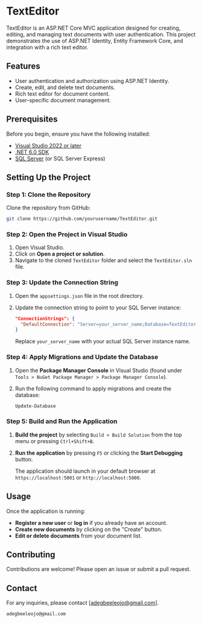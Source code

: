 
# TextEditor

TextEditor is an ASP.NET Core MVC application designed for creating, editing, and managing text documents with user authentication. This project demonstrates the use of ASP.NET Identity, Entity Framework Core, and integration with a rich text editor.

## Features

- User authentication and authorization using ASP.NET Identity.
- Create, edit, and delete text documents.
- Rich text editor for document content.
- User-specific document management.

## Prerequisites

Before you begin, ensure you have the following installed:

- [Visual Studio 2022 or later](https://visualstudio.microsoft.com/downloads/)
- [.NET 6.0 SDK](https://dotnet.microsoft.com/download/dotnet/6.0)
- [SQL Server](https://www.microsoft.com/en-us/sql-server/sql-server-downloads) (or SQL Server Express)
  
## Setting Up the Project

### Step 1: Clone the Repository

Clone the repository from GitHub:

```bash
git clone https://github.com/yourusername/TextEditor.git
```

### Step 2: Open the Project in Visual Studio

1. Open Visual Studio.
2. Click on **Open a project or solution**.
3. Navigate to the cloned `TextEditor` folder and select the `TextEditor.sln` file.

### Step 3: Update the Connection String

1. Open the `appsettings.json` file in the root directory.
2. Update the connection string to point to your SQL Server instance:
   
   ```json
   "ConnectionStrings": {
     "DefaultConnection": "Server=your_server_name;Database=TextEditor;Trusted_Connection=True;MultipleActiveResultSets=true"
   }
   ```

   Replace `your_server_name` with your actual SQL Server instance name.

### Step 4: Apply Migrations and Update the Database

1. Open the **Package Manager Console** in Visual Studio (found under `Tools > NuGet Package Manager > Package Manager Console`).
2. Run the following command to apply migrations and create the database:

   ```powershell
   Update-Database
   ```

### Step 5: Build and Run the Application

1. **Build the project** by selecting `Build > Build Solution` from the top menu or pressing `Ctrl+Shift+B`.
2. **Run the application** by pressing `F5` or clicking the **Start Debugging** button.

   The application should launch in your default browser at `https://localhost:5001` or `http://localhost:5000`.

## Usage

Once the application is running:

- **Register a new user** or **log in** if you already have an account.
- **Create new documents** by clicking on the "Create" button.
- **Edit or delete documents** from your document list.


## Contributing

Contributions are welcome! Please open an issue or submit a pull request.

## Contact

For any inquiries, please contact [adegbeeleojo@gmail.com].
```
adegbeeleojo@gmail.com
